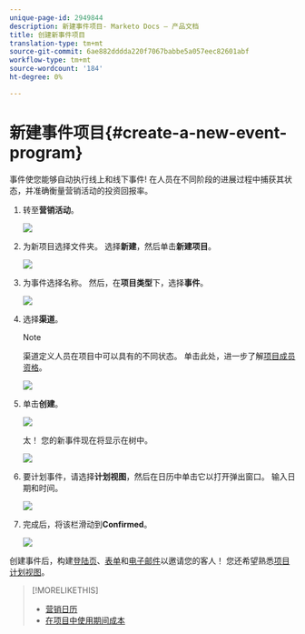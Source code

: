 ```yaml
---
unique-page-id: 2949844
description: 新建事件项目- Marketo Docs — 产品文档
title: 创建新事件项目
translation-type: tm+mt
source-git-commit: 6ae882dddda220f7067babbe5a057eec82601abf
workflow-type: tm+mt
source-wordcount: '184'
ht-degree: 0%

---
```



# 新建事件项目{#create-a-new-event-program}

事件使您能够自动执行线上和线下事件! 在人员在不同阶段的进展过程中捕获其状态，并准确衡量营销活动的投资回报率。

1. 转至&#x200B;**营销活动**。

   ![](assets/ma.png)

1. 为新项目选择文件夹。 选择&#x200B;**新建**，然后单击&#x200B;**新建项目**。

   ![](assets/image2015-2-26-14-3a24-3a30.png)

1. 为事件选择名称。 然后，在&#x200B;**项目类型**&#x200B;下，选择&#x200B;**事件**。

   ![](assets/image2015-2-26-14-3a26-3a6.png)

1. 选择&#x200B;**渠道**。

   >[!NOTE]
   >
   >渠道定义人员在项目中可以具有的不同状态。 单击此处，进一步了解[项目成员资格](/help/marketo/product-docs/core-marketo-concepts/programs/creating-programs/understanding-program-membership.md)。

   ![](assets/image2015-2-26-14-3a29-3a3.png)

1. 单击&#x200B;**创建**。

   ![](assets/image2015-2-26-14-3a33-3a17.png)

   太！ 您的新事件现在将显示在树中。

   ![](assets/image2015-2-26-14-3a34-3a33.png)

1. 要计划事件，请选择&#x200B;**计划视图**，然后在日历中单击它以打开弹出窗口。 输入日期和时间。

   ![](assets/image2016-3-25-14-3a17-3a33.png)

1. 完成后，将该栏滑动到&#x200B;**Confirmed**。

   ![](assets/image2016-3-25-14-3a18-3a13.png)

创建事件后，构建[登陆页](/help/marketo/product-docs/demand-generation/landing-pages/free-form-landing-pages/create-a-free-form-landing-page.md)、[表单](/help/marketo/product-docs/demand-generation/forms/creating-a-form/create-a-form.md)和[电子邮件](/help/marketo/product-docs/email-marketing/email-programs/creating-an-email-program/create-an-email-program.md)以邀请您的客人！ 您还希望熟悉[项目计划视图](https://docs.marketo.com/display/docs/program+schedule+view)。

>[!MORELIKETHIS]
>
>* [营销日历](/help/marketo/product-docs/core-marketo-concepts/marketing-calendar/understanding-the-calendar/navigating-the-marketing-calendar.md)
>* [在项目中使用期间成本](/help/marketo/product-docs/core-marketo-concepts/programs/working-with-programs/using-period-costs-in-a-program.md)

